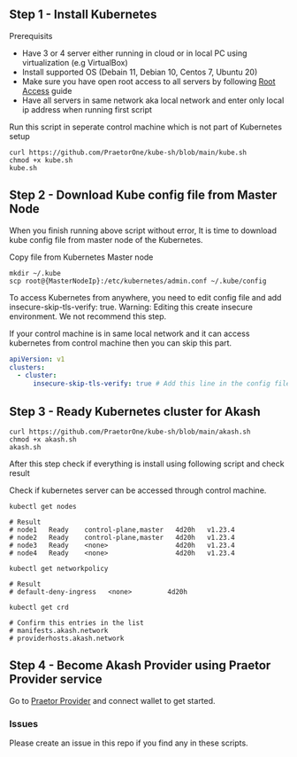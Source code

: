 ## Step 1 - Install Kubernetes

Prerequisits

- Have 3 or 4 server either running in cloud or in local PC using virtualization (e.g VirtualBox)
- Install supported OS (Debain 11, Debian 10, Centos 7, Ubuntu 20)
- Make sure you have open root access to all servers by following [Root Access](https://github.com/PraetorOne/kube-sh/blob/main/guides/ROOTACCESS.md) guide
- Have all servers in same network aka local network and enter only local ip address when running first script

Run this script in seperate control machine which is not part of Kubernetes setup

```shell
curl https://github.com/PraetorOne/kube-sh/blob/main/kube.sh
chmod +x kube.sh
kube.sh
```

## Step 2 - Download Kube config file from Master Node

When you finish running above script without error, It is time to download kube config file from master node of the Kubernetes.

Copy file from Kubernetes Master node

```shell
mkdir ~/.kube
scp root@{MasterNodeIp}:/etc/kubernetes/admin.conf ~/.kube/config
```

To access Kubernetes from anywhere, you need to edit config file and add insecure-skip-tls-verify: true. Warning: Editing this create insecure environment. We not recommend this step.

If your control machine is in same local network and it can access kubernetes from control machine then you can skip this part.

```yaml
apiVersion: v1
clusters:
  - cluster:
      insecure-skip-tls-verify: true # Add this line in the config file
```

## Step 3 - Ready Kubernetes cluster for Akash

```shell
curl https://github.com/PraetorOne/kube-sh/blob/main/akash.sh
chmod +x akash.sh
akash.sh
```

After this step check if everything is install using following script and check result

Check if kubernetes server can be accessed through control machine.

```shell
kubectl get nodes

# Result
# node1   Ready    control-plane,master   4d20h   v1.23.4
# node2   Ready    control-plane,master   4d20h   v1.23.4
# node3   Ready    <none>                 4d20h   v1.23.4
# node4   Ready    <none>                 4d20h   v1.23.4
```

```shell
kubectl get networkpolicy

# Result
# default-deny-ingress   <none>         4d20h
```

```shell
kubectl get crd

# Confirm this entries in the list
# manifests.akash.network
# providerhosts.akash.network
```

## Step 4 - Become Akash Provider using Praetor Provider service

Go to [Praetor Provider](https://praetor.testcoders.com) and connect wallet to get started.

### Issues

Please create an issue in this repo if you find any in these scripts.
